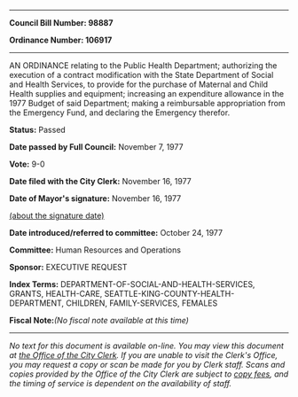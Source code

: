 

********

**Council Bill Number: 98887**
   
**Ordinance Number: 106917**
********

 AN ORDINANCE relating to the Public Health Department; authorizing the execution of a contract modification with the State Department of Social and Health Services, to provide for the purchase of Maternal and Child Health supplies and equipment; increasing an expenditure allowance in the 1977 Budget of said Department; making a reimbursable appropriation from the Emergency Fund, and declaring the Emergency therefor.

**Status:** Passed
   
**Date passed by Full Council:** November 7, 1977
   
**Vote:** 9-0
   
**Date filed with the City Clerk:** November 16, 1977
   
**Date of Mayor's signature:** November 16, 1977
   
[(about the signature date)](/~public/approvaldate.htm)
   
   
   
**Date introduced/referred to committee:** October 24, 1977
   
**Committee:** Human Resources and Operations
   
**Sponsor:** EXECUTIVE REQUEST
   
   
**Index Terms:** DEPARTMENT-OF-SOCIAL-AND-HEALTH-SERVICES, GRANTS, HEALTH-CARE, SEATTLE-KING-COUNTY-HEALTH-DEPARTMENT, CHILDREN, FAMILY-SERVICES, FEMALES

**Fiscal Note:**_(No fiscal note available at this time)_
********

_No text for this document is available on-line. You may view this document at [the Office of the City Clerk](http://www.seattle.gov/leg/clerk/contactUs.htm). If you are unable to visit the Clerk's Office, you may request a copy or scan be made for you by Clerk staff. Scans and copies provided by the Office of the City Clerk are subject to [copy fees](http://clerk.seattle.gov/~public/clerkfees.htm), and the timing of service is dependent on the availability of staff._

